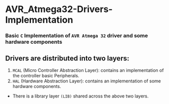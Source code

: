 # AVR_Atmega32-Drivers-Implementation
### Basic `C` Implementation of `AVR Atmega 32` driver and some hardware components
## Drivers are distributed into two layers:
1. `MCAL` (Micro Controller Abstraction Layer): contains an implementation of the controller basic Peripherals.
2. `HAL` (Hardware Abstraction Layer): contains an implementation of some hardware components.
- There is a library layer `(LIB)` shared across the above two layers.
